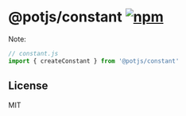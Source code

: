 # @potjs/constant [![npm](https://img.shields.io/npm/v/@potjs/constant.svg)](https://npmjs.com/package/@potjs/constant)

Note: 

```js
// constant.js
import { createConstant } from '@potjs/constant'

```



## License

MIT
